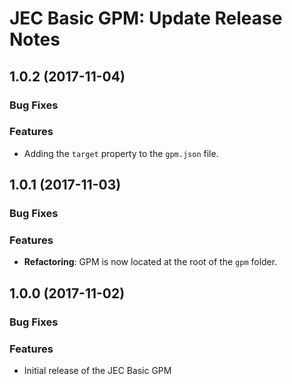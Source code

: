 # JEC Basic GPM: Update Release Notes

<a name="jec-basic-gpm-1.0.2"></a>
## **1.0.2** (2017-11-04)

### Bug Fixes

### Features

- Adding the `target` property to the `gpm.json` file.

<a name="jec-basic-gpm-1.0.1"></a>
## **1.0.1** (2017-11-03)

### Bug Fixes

### Features

- **Refactoring**: GPM is now located at the root of the `gpm` folder.

<a name="jec-basic-gpm-1.0.0"></a>
## **1.0.0** (2017-11-02)

### Bug Fixes

### Features

- Initial release of the JEC Basic GPM